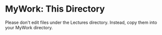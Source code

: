 # MyWork: This Directory

Please don't edit files under the Lectures directory. Instead, copy them into your
MyWork directory.
